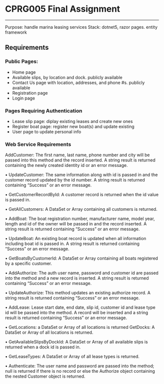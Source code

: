 # CPRG005 Final Assignment
______________________________________________________________________________
Purpose: handle marina leasing services
Stack: dotnet5, razor pages. entity framework

## Requirements

### Public Pages:
- Home page
- Available slips, by location and dock. publicly available
- Contact Us page with location, addresses, and phone #s. publicly available
- Registration page
- Login page

### Pages Requiring Authentication
- Lease slip page: diplay existing leases and create new ones
- Register boat page: register new boat(s) and update existing
- User page to update personal info

### Web Service Requirements
AddCustomer: The first name, last name, phone number and city will be passed
into this method and the record inserted. A string result is returned containing the
newly created identity id or an error message.

• UpdateCustomer: The same information along with id is passed in and the
customer record updated by the id number. A string result is returned containing
“Success” or an error message.

• GetCustomerRecordById: A customer record is returned when the id value is
passed in.

• GetAllCustomers: A DataSet or Array containing all customers is returned.

• AddBoat: The boat registration number, manufacturer name, model year, length
and id of the owner will be passed in and the record inserted. A string result is
returned containing “Success” or an error message.

• UpdateBoat: An existing boat record is updated when all information including
boat id is passed in. A string result is returned containing “Success” or an error
message.

• GetBoatsByCustomerId: A DataSet or Array containing all boats registered by a
specific customer.

• AddAuthorize: The auth user name, password and customer id are passed into
the method and a new record is inserted. A string result is returned containing
“Success” or an error message.

• UpdateAuthorize: This method updates an existing authorize record. A string
result is returned containing “Success” or an error message.

• AddLease: Lease start date, end date, slip id, customer id and lease type id will
be passed into the method. A record will be inserted and a string result is
returned containing “Success” or an error message.

• GetLocations: a DataSet or Array of all locations is returned
GetDocks: A DataSet or Array of all locations is returned.

• GetAvailableSlipsByDockId: A DataSet or Array of all available slips is returned
when a dock id is passed in.

• GetLeaseTypes: A DataSet or Array of all lease types is returned.

• Authenticate: The user name and password are passed into the method; null is
returned if there is no record or else the Authorize object containing the nested
Customer object is returned.
